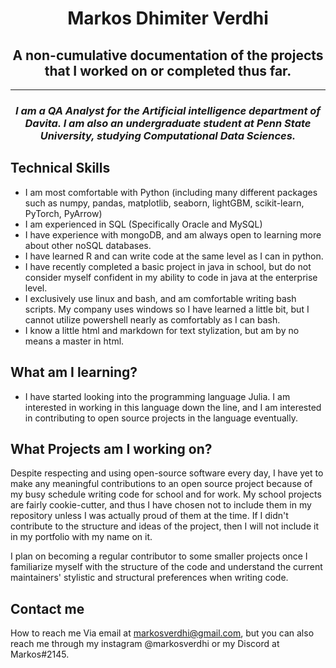 <h1 style="text-align:center;">Markos Dhimiter Verdhi</h1>
<h2 style="text-align:center;">A non-cumulative documentation of the projects that I worked on or completed thus far.</h2>
<hr>
<h3 style="text-align:center;"><i>I am a QA Analyst for the Artificial intelligence department of Davita. I am also an undergraduate student at Penn State University, studying Computational Data Sciences.</i></h3>

<h2>Technical Skills</h2>

- I am most comfortable with Python (including many different packages such as numpy, pandas, matplotlib, seaborn, lightGBM, scikit-learn, PyTorch, PyArrow)
- I am experienced in SQL (Specifically Oracle and MySQL)
- I have experience with mongoDB, and am always open to learning more about other noSQL databases.
- I have learned R and can write code at the same level as I can in python.
- I have recently completed a basic project in java in school, but do not consider myself confident in my ability to code in java at the enterprise level.
- I exclusively use linux and bash, and am comfortable writing bash scripts. My company uses windows so I have learned a little bit, but I cannot utilize powershell nearly as comfortably as I can bash.
- I know a little html and markdown for text stylization, but am by no means a master in html.

<h2>What am I learning?</h2>

- I have started looking into the programming language Julia. I am interested in working in this language down the line, and I am interested in contributing to open source projects in the language eventually.

<h2>What Projects am I working on?</h2>

Despite respecting and using open-source software every day, I have yet to make any meaningful contributions to an open source project because of my busy schedule writing code for school and for work. My school projects are fairly cookie-cutter, and thus I have chosen not to include them in my repository unless I was actually proud of them at the time. If I didn't contribute to the structure and ideas of the project, then I will not include it in my portfolio with my name on it.

I plan on becoming a regular contributor to some smaller projects once I familiarize myself with the structure of the code and understand the current maintainers' stylistic and structural preferences when writing code.

<h2>Contact me</h2>

How to reach me Via email at markosverdhi@gmail.com, but you can also reach me through my instagram @markosverdhi or my Discord at Markos#2145.
